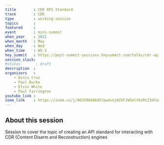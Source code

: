 ```yaml
---
title        : CDR API Standard
track        : CDR
type         : working-session
topics       :
featured     :
event        : mini-summit
when_year    : 2021
when_month   : May
when_day     : Wed
when_time    : WS-3
hey_summit   : https://post-summit-sessions.heysummit.com/talks/cdr-api-standard/
session_slack:
#status       : draft
description  :
organizers   :
    - Dinis Cruz
    - Paul Burke
    - Elvin White
    - Paul Farrington
youtube_link :
zoom_link    : https://zoom.us/j/96259860695?pwd=djNZVFJWSmltKzRtZ3dYaXdYd3NLUT09
---
```


## About this session

Session to cover the topic of creating an API standard for interacting with CDR (Content Disarm and Reconstruction) engines

